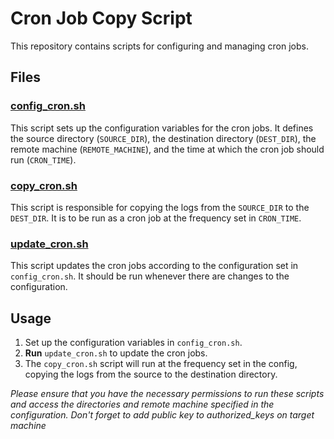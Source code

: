 # Cron Job Copy Script

This repository contains scripts for configuring and managing cron jobs.

## Files

### [config_cron.sh](config_cron.sh)

This script sets up the configuration variables for the cron jobs. It defines the source directory (`SOURCE_DIR`), the destination directory (`DEST_DIR`), the remote machine (`REMOTE_MACHINE`), and the time at which the cron job should run (`CRON_TIME`).

### [copy_cron.sh](copy_cron.sh)

This script is responsible for copying the logs from the `SOURCE_DIR` to the `DEST_DIR`. It is to be run as a cron job at the frequency set in `CRON_TIME`.

### [update_cron.sh](update_cron.sh)

This script updates the cron jobs according to the configuration set in `config_cron.sh`. It should be run whenever there are changes to the configuration.

## Usage

1. Set up the configuration variables in `config_cron.sh`.
2. **Run** `update_cron.sh` to update the cron jobs.
3. The `copy_cron.sh` script will run at the frequency set in the config, copying the logs from the source to the destination directory.

*Please ensure that you have the necessary permissions to run these scripts and access the directories and remote machine specified in the configuration.*
*Don't forget to add public key to authorized_keys on target machine*

